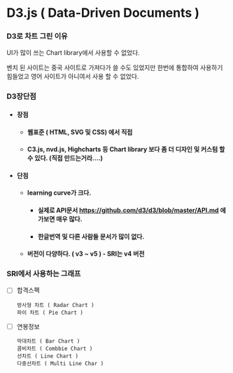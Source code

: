 # D3.js ( Data-Driven Documents )



### D3로 차트 그린 이유

UI가 많이 쓰는 Chart library에서 사용할 수 없었다.

벤치 된 사이트는 중국 사이트로 가져다가 쓸 수도 있었지만 한번에 통합하여 사용하기 힘들었고 영어 사이트가 아니여서 사용 할 수 없었다.



### D3장단점

- #### 장점

  - #### 웹표준 ( HTML, SVG 및 CSS) 에서 직접

  - #### C3.js, nvd.js, Highcharts 등 Chart library 보다 좀 더 디자인 및 커스텀 할수 있다. (직접 만드는거라....)



- #### 단점

  - #### learning curve가 크다. 

    - #### 실제로 API문서 https://github.com/d3/d3/blob/master/API.md 에 가보면 매우 많다.

    - #### 한글번역 및 다른 사람들 문서가 많이 없다.

  - #### 버전이 다양하다. ( v3 ~ v5 ) - SRI는 v4 버전





### SRI에서 사용하는 그래프


- [ ] 합격스펙

      방사형 차트 ( Radar Chart )
      파이 차트 ( Pie Chart )


- [ ] 연봉정보

      막대차트 ( Bar Chart )
      콤비차트 ( Combbie Chart )
      선차트 ( Line Chart )
      다중선차트 ( Multi Line Char )
